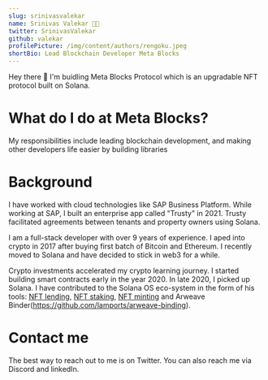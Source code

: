 ```yaml
---
slug: srinivasvalekar
name: Srinivas Valekar 👨‍💻
twitter: SrinivasValekar
github: valekar
profilePicture: /img/content/authors/rengoku.jpeg
shortBio: Lead Blockchain Developer Meta Blocks
---
```

Hey there 🤙 I'm buidling Meta Blocks Protocol which is an upgradable NFT protocol built on Solana.

# What do I do at Meta Blocks?

My responsibilities include leading blockchain development, and making other developers life easier by building libraries

# Background

I have worked with cloud technologies like SAP Business Platform. While working at SAP, I built an enterprise app called "Trusty" in 2021. Trusty facilitated agreements between tenants and property owners using Solana.

I am a full-stack developer with over 9 years of experience. I aped into crypto in 2017 after buying first batch of Bitcoin and Ethereum. I recently moved to Solana and have decided to stick in web3 for a while.

Crypto investments accelerated my crypto learning journey. I started building smart contracts early in the year 2020. In late 2020, I picked up Solana. I have contributed to the Solana OS eco-system in the form of his tools: [NFT lending](https://github.com/valekar/nft-lending), [NFT staking](https://github.com/valekar/nft-vault), [NFT minting](https://github.com/lamports/router) and Arweave Binder(https://github.com/lamports/arweave-binding).

# Contact me

The best way to reach out to me is on Twitter. You can also reach me via Discord and linkedIn.